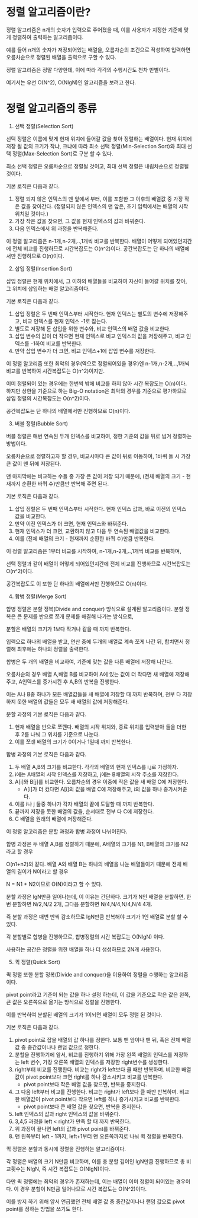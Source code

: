 # 정렬 알고리즘이란?

정렬 알고리즘은 n개의 숫자가 입력으로 주어졌을 때, 이를 사용자가 지정한 기준에 맞게 정렬하여 출력하는 알고리즘이다.

예를 들어 n개의 숫자가 저장되어있는 배열을, 오름차순의 조건으로 작성하여 입력하면 오름차순으로 정렬된 배열을 출력으로 구할 수 있다.

정렬 알고리즘은 정말 다양한데, 이에 따라 각각의 수행시간도 천차 만별이다.

여기서는 우선 O(N^2), O(NlgN)인 알고리즘을 보려고 한다.

# 정렬 알고리즘의 종류

1. 선택 정렬(Selection Sort)

선택 정렬은 이름에 맞게 현재 위치에 들어갈 값을 찾아 정렬하는 배열이다. 현재 위치에 저장 될 값의 크기가 작냐, 크냐에 따라 최소 선택 정렬(Min-Selection Sort)와 최대 선택 정렬(Max-Selection Sort)로 구분 할 수 있다.

최소 선택 정렬은 오름차순으로 정렬될 것이고, 최대 선택 정렬은 내림차순으로 정렬될 것이다.

기본 로직은 다음과 같다.

1. 정렬 되지 않은 인덱스의 맨 앞에서 부터, 이를 포함한 그 이후의 배열값 중 가장 작은 값을 찾아간다.
(정렬되지 않은 인덱스의 맨 앞은, 초기 입력에서는 배열의 시작위치일 것이다.)
2. 가장 작은 값을 찾으면, 그 값을 현재 인덱스의 값과 바꿔준다.
3. 다음 인덱스에서 위 과정을 반복해준다.

이 정렬 알고리즘은 n-1개,n-2개,..,1개씩 비교를 반복한다.
배열이 어떻게 되어있던지간에 전체 비교를 진행하므로 시간복잡도는 O(n^2)이다.
공간복잡도는 단 하나의 배열에서만 진행하므로 O(n)이다.

2. 삽입 정렬(Insertion Sort)

삽입 정렬은 현재 위치에서, 그 이하의 배열들을 비교하여 자신이 들어갈 위치를 찾아, 그 위치에 삽입하는 배열 알고리즘이다.

기본 로직은 다음과 같다.

1. 삽입 정렬은 두 번째 인덱스부터 시작한다. 현재 인덱스는 별도의 변수에 저장해주고, 비교 인덱스를 현재 인덱스 -1로 잡는다.
2. 별도로 저장해 둔 삽입을 위한 변수와, 비교 인덱스의 배열 값을 비교한다. 
3. 삽입 변수의 값이 더 작으면 현재 인덱스로 비교 인덱스의 값을 저장해주고, 비교 인덱스를 -1하여 비교를 반복한다.
4. 만약 삽입 변수가 더 크면, 비교 인덱스+1에 삽입 변수를 저장한다.

이 정렬 알고리즘 또한 최악의 경우(역으로 정렬되어있을 경우)엔 n-1개,n-2개,..,1개씩 비교를 반복하여 시간복잡도는 O(n^2)이지만.

이미 정렬되어 있는 경우에는 한번씩 밖에 비교를 하지 않아 시간 복잡도는 O(n)이다.
하지만 상한을 기준으로 하는 Big-O notation은 최악의 경우를 기준으로 평가하므로 삽입 정렬의 시간복잡도는 O(n^2)이다.

공간복잡도는 단 하나의 배열에서만 진행하므로 O(n)이다.

3. 버블 정렬(Bubble Sort)

버블 정렬은 매번 연속된 두개 인덱스를 비교하여, 정한 기준의 값을 뒤로 넘겨 정렬하는 방법이다. 

오름차순으로 정렬하고자 할 경우, 비교시마다 큰 값이 뒤로 이동하여, 1바퀴 돌 시 가장 큰 값이 맨 뒤에 저장된다.

맨 마지막에는 비교하는 수들 중 가장 큰 값이 저장 되기 때문에, (전체 배열의 크기 - 현재까지 순환한 바퀴 수)만큼만 반복해 주면 된다.

기본 로직은 다음과 같다.

1. 삽입 정렬은 두 번째 인덱스부터 시작한다. 현재 인덱스 값과, 바로 이전의 인덱스 값을 비교한다.
2. 만약 이전 인덱스가 더 크면, 현재 인덱스와 바꿔준다. 
3. 현재 인덱스가 더 크면, 교환하지 않고 다음 두 연속된 배열값을 비교한다.
4. 이를 (전체 배열의 크기 - 현재까지 순환한 바퀴 수)만큼 반복한다.

이 정렬 알고리즘은 1부터 비교를 시작하여, n-1개,n-2개,..,1개씩 비교를 반복하며,

선택 정렬과 같이 배열이 어떻게 되어있던지간에 전체 비교를 진행하므로 시간복잡도는 O(n^2)이다.

공간복잡도도 이 또한 단 하나의 배열에서만 진행하므로 O(n)이다.

4. 합병 정렬(Merge Sort)

합병 정렬은 분할 정복(Divide and conquer) 방식으로 설계된 알고리즘이다. 분할 정복은 큰 문제를 반으로 쪼개 문제를 해결해 나가는 방식으로,

분할은 배열의 크기가 1보다 작거나 같을 때 까지 반복한다.

입력으로 하나의 배열을 받고, 연산 중에 두개의 배열로 계속 쪼게 나간 뒤, 합치면서 정렬해 최후에는 하나의 정렬을 출력한다.

합병은 두 개의 배열을 비교하여, 기준에 맞는 값을 다른 배열에 저장해 나간다.

오름차순의 경우 배열 A,배열 B를 비교하여 A에 있는 값이 더 작다면 새 배열에 저장해주고, A인덱스를 증가시킨 후 A,B의 반복을 진행한다.

이는 A나 B중 하나가 모든 배열값들을 새 배열에 저장할 때 까지 반복하며, 전부 다 저장하지 못한 배열의 값들은 모두 새 배열의 값에 저장해준다.

분할 과정의 기본 로직은 다음과 같다.

1. 현재 배열을 반으로 쪼깬다. 배열의 시작 위치와, 종료 위치를 입력받아 둘을 더한 후 2를 나눠 그 위치를 기준으로 나눈다.
2. 이를 쪼갠 배열의 크기가 0이거나 1일때 까지 반복한다.

합병 과정의 기본 로직은 다음과 같다.

1. 두 배열 A,B의 크기를 비교한다. 각각의 배열의 현재 인덱스를 i,j로 가정하자.
2. i에는 A배열의 시작 인덱스를 저장하고, j에는 B배열의 시작 주소를 저장한다.
3. A[i]와 B[j]를 비교한다. 오름차순의 경우 이중에 작은 값을 새 배열 C에 저장한다. 
    - A[i]가 더 컸다면 A[i]의 값을 배열 C에 저장해주고, i의 값을 하나 증가시켜준다.
4. 이를 i나 j 둘중 하나가 각자 배열의 끝에 도달할 때 까지 반복한다.
5. 끝까지 저장을 못한 배열의 값을, 순서대로 전부 다 C에 저장한다.
6. C 배열을 원래의 배열에 저장해준다.

이 정렬 알고리즘은 분할 과정과 합병 과정이 나뉘어진다.

합병 과정은 두 배열 A,B를 정렬하기 때문에, A배열의 크기를 N1, B배열의 크기를 N2라고 할 경우

O(n1+n2)와 같다. 배열 A와 배열 B는 하나의 배열을 나눈 배열들이기 때문에 전체 배열의 길이가 N이라고 할 경우

N = N1 + N2이므로 O(N)이라고 할 수 있다.

분할 과정은 lgN만큼 일어나는데, 이 이유는 간단하다. 크기가 N인 배열을 분할하면, 한번 분할하면 N/2,N/2 2개, 그다음 분할하면 N/4,N/4,N/4,N/4 4개.

즉 분할 과정은 매번 반씩 감소하므로 lgN만큼 반복해야 크기가 1인 배열로 분할 할 수 있다.

각 분할별로 합병을 진행하므로, 합병정렬의 시간 복잡도는 O(NlgN) 이다.

사용하는 공간은 정렬을 위한 배열을 하나 더 생성하므로 2N개 사용한다. 

5. 퀵 정렬(Quick Sort)

퀵 정렬 또한 분할 정복(Divide and conquer)을 이용하여 정렬을 수행하는 알고리즘이다. 

pivot point라고 기준이 되는 값을 하나 설정 하는데, 이 값을 기준으로 작은 값은 왼쪽, 큰 값은 오른쪽으로 옮기는 방식으로 정렬을 진행한다.

이를 반복하여 분할된 배열의 크기가 1이되면 배열이 모두 정렬 된 것이다.

기본 로직은 다음과 같다.

1. pivot point로 잡을 배열의 값 하나를 정한다. 보통 맨 앞이나 맨 뒤, 혹은 전체 배열 값 중 중간값이나나 랜덤 값으로 정한다.
2. 분할을 진행하기에 앞서, 비교를 진행하기 위해 가장 왼쪽 배열의 인덱스를 저장하는 left 변수, 가장 오른쪽 배열의 인덱스를 저장한 right변수를 생성한다. 
3. right부터 비교를 진행한다. 비교는 right가 left보다 클 때만 반복하며. 비교한 배열값이 pivot point보다 크면 right를 하나 감소시키고 비교를 반복한다.
    - pivot point보다 작은 배열 값을 찾으면, 반복을 중지한다.
4. 그 다음 left부터 비교를 진행한다. 비교는 right가 left보다 클 때만 반복하며. 비교한 배열값이 pivot point보다 작으면 left를 하나 증가시키고 비교를 반복한다.
    - pivot point보다 큰 배열 값을 찾으면, 반복을 중지한다.
5. left 인덱스의 값과 right 인덱스의 값을 바꿔준다.
6. 3,4,5 과정을 left < right가 만족 할 때 까지 반복한다.
7. 위 과정이 끝나면 left의 값과 pivot point를 바꿔준다.
8. 맨 왼쪽부터 left - 1까지, left+1부터 맨 오른쪽까지로 나눠 퀵 정렬을 반복한다.

퀵 정렬은 분할과 동시에 정렬을 진행하는 알고리즘이다.

각 정렬은 배열의 크기 N만큼 비교하며, 이를 총 분할 깊이인 lgN만큼 진행하므로 총 비교횟수는 NlgN, 즉 시간 복잡도는 O(NlgN)이다.

다만 퀵 정렬에는 최악의 경우가 존재하는데, 이는 배열이 이미 정렬이 되어있는 경우이다. 이 경우 분할이 N만큼 일어나므로 시간 복잡도는 O(N^2)이다.

이를 방지 하기 위해 앞서 언급했던 전체 배열 값 중 중간값이나나 랜덤 값으로 pivot point를 정하는 방법을 쓰기도 한다.
